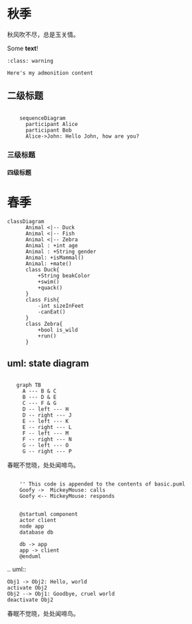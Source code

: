# 秋季

秋风吹不尽，总是玉关情。


Some **text**!

```{admonition} Here's my title
:class: warning

Here's my admonition content
```

## 二级标题

```{mermaid}

    sequenceDiagram
      participant Alice
      participant Bob
      Alice->John: Hello John, how are you?
```


### 三级标题


#### 四级标题


春季
========
```{mermaid}
classDiagram
      Animal <|-- Duck
      Animal <|-- Fish
      Animal <|-- Zebra
      Animal : +int age
      Animal : +String gender
      Animal: +isMammal()
      Animal: +mate()
      class Duck{
          +String beakColor
          +swim()
          +quack()
      }
      class Fish{
          -int sizeInFeet
          -canEat()
      }
      class Zebra{
          +bool is_wild
          +run()
      }
```
## uml: state diagram
```{mermaid}

   graph TB
     A --- B & C
     B --- D & E
     C --- F & G
     D -- left --- H
     D -- right --- J
     E -- left --- K
     E -- right --- L
     F -- left --- M
     F -- right --- N
     G -- left --- O
     G -- right --- P
```

春眠不觉晓，处处闻啼鸟。


```{uml} 

    '' This code is appended to the contents of basic.puml
    Goofy ->  MickeyMouse: calls
    Goofy <-- MickeyMouse: responds

```

```{uml} 

    @startuml component
    actor client
    node app
    database db

    db -> app
    app -> client
    @enduml

```



.. uml::

    Obj1 -> Obj2: Hello, world
    activate Obj2
    Obj2 --> Obj1: Goodbye, cruel world
    deactivate Obj2
春眠不觉晓，处处闻啼鸟。
